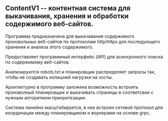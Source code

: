 ## ContentV1 -- контентная система для выкачивания, хранения и обработки содержимого веб-сайтов.

[//]: # " > Для коммерческого использования, в том числе для контекстного таргетирования рекламы, поддерживается коммерческая система **ContentV2**. Для ознакомления можно написать на почту *[artur@gilmutdinov.ai](mailto:artur@gilmutdinov.ai)* или [tg](https://t.me/gilmutdinov_artur) "

Программа предназначена для выкачивания содержимого произвольных веб-сайтов по протоколам http/https для последующего хранения и анализа этого содержимого. 

Предоставляет программный интерфейс (API) для асинхронного поиска по содержимому веб-сайтов.

Анализируются robots.txt и планировщик распределяет запросы так, чтобы не создавать излишней нагрузки на хосты.

Архитектурно в программу заложена возможность встроить произволный планировщик и выкачивать страницы в соответсвии с нужным алгоритмом приоритезации.

Система линейно масштабируется, в нее встроен сетевой протокол для координации между планировщиком и воркерами на основе grpc.
